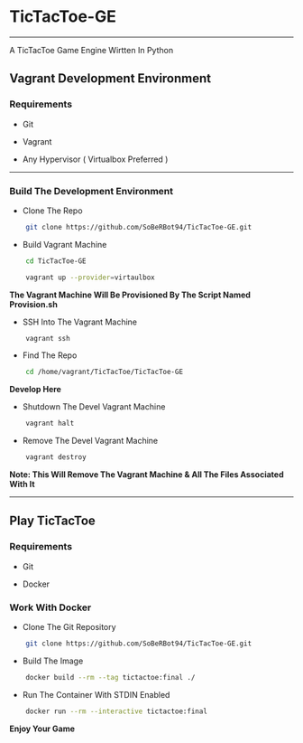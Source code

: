 # TicTacToe-GE
---
A TicTacToe Game Engine Wirtten In Python

## Vagrant Development Environment

### Requirements

* Git

* Vagrant

* Any Hypervisor ( Virtualbox Preferred )

---
### Build The Development Environment

* Clone The Repo

```bash
	git clone https://github.com/SoBeRBot94/TicTacToe-GE.git
```

* Build Vagrant Machine

```bash
	cd TicTacToe-GE

	vagrant up --provider=virtaulbox
```

**The Vagrant Machine Will Be Provisioned By The Script Named Provision.sh**

* SSH Into The Vagrant Machine

```bash
	vagrant ssh
```

* Find The Repo

```bash
	cd /home/vagrant/TicTacToe/TicTacToe-GE
```

**Develop Here**

* Shutdown The Devel Vagrant Machine

```bash
	vagrant halt
```

* Remove The Devel Vagrant Machine

```bash
	vagrant destroy
```

**Note: This Will Remove The Vagrant Machine & All The Files Associated With It**

---

## Play TicTacToe

### Requirements

* Git

* Docker

### Work With Docker

* Clone The Git Repository

```bash
	git clone https://github.com/SoBeRBot94/TicTacToe-GE.git
```

* Build The Image

```bash
	docker build --rm --tag tictactoe:final ./
```

* Run The Container With STDIN Enabled

```bash
	docker run --rm --interactive tictactoe:final
```

**Enjoy Your Game**
